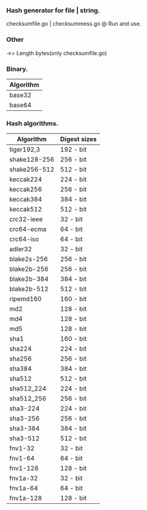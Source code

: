 ### Hash generator for file | string.

checksumfile.go | checksummess.go @ Run and use.

### Other

->> Length bytes(only checksumfile.go)

### Binary.

| Algorithm |
| --------- |
| base32    |
| base64    |

### Hash algorithms.

| Algorithm       | Digest sizes  |
| --------------- | ------------- |
| tiger192,3      |  192 - bit    |
| shake128-256    |  256 - bit    |
| shake256-512    |  512 - bit    |
| keccak224       |  224 - bit    |
| keccak256       |  256 - bit    |
| keccak384       |  384 - bit    |
| keccak512       |  512 - bit    |
| crc32-ieee      |  32  - bit    |
| crc64-ecma      |  64  - bit    |
| crc64-iso       |  64  - bit    |
| adler32         |  32  - bit    |
| blake2s-256     |  256 - bit    |
| blake2b-256     |  256 - bit    |
| blake2b-384     |  384 - bit    |
| blake2b-512     |  512 - bit    |
| ripemd160       |  160 - bit    |
| md2             |  128 - bit    |
| md4             |  128 - bit    |
| md5             |  128 - bit    |
| sha1            |  160 - bit    |
| sha224          |  224 - bit    |
| sha256          |  256 - bit    |
| sha384          |  384 - bit    |
| sha512          |  512 - bit    |
| sha512_224      |  224 - bit    |
| sha512_256      |  256 - bit    |
| sha3-224        |  224 - bit    |
| sha3-256        |  256 - bit    |
| sha3-384        |  384 - bit    |
| sha3-512        |  512 - bit    |
| fnv1-32         |  32  - bit    |
| fnv1-64         |  64  - bit    |
| fnv1-128        |  128 - bit    |
| fnv1a-32        |  32  - bit    |
| fnv1a-64        |  64  - bit    |
| fnv1a-128       |  128 - bit    |
